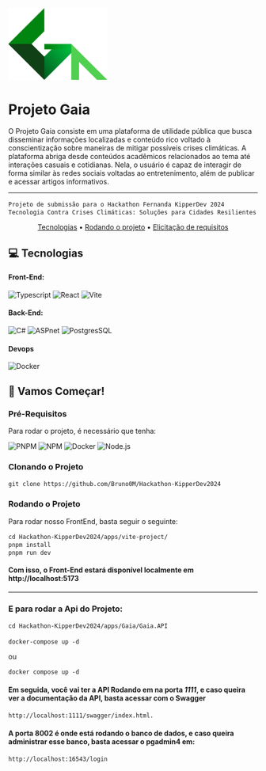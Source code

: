 <img src="./docs/assets/GaiaBig.svg" alt="Logo Gaia" style="width:200px;"/>

# Projeto Gaia

O Projeto Gaia consiste em uma plataforma de utilidade pública que busca disseminar informações localizadas e conteúdo rico voltado à conscientização sobre maneiras de mitigar possíveis crises climáticas. A plataforma abriga desde conteúdos acadêmicos relacionados ao tema até interações casuais e cotidianas. Nela, o usuário é capaz de interagir de forma similar às redes sociais voltadas ao entretenimento, além de publicar e acessar artigos informativos.

---

    Projeto de submissão para o Hackathon Fernanda KipperDev 2024
    Tecnologia Contra Crises Climáticas: Soluções para Cidades Resilientes

<p align="center">
 <a href="#technologies">Tecnologias</a> • 
 <a href="#started">Rodando o projeto</a> •
 <a href="./docs/README.md">Elicitação de requisitos</a>
</p>

<h2 id="technologies">💻 Tecnologias</h2>

#### Front-End:

![Typescript](https://img.shields.io/badge/TypeScript-007ACC?style=for-the-badge&logo=typescript&logoColor=white)
![React](https://img.shields.io/badge/React-20232A?style=for-the-badge&logo=react&logoColor=61DAFB)
![Vite](https://img.shields.io/badge/Vite-AA00CC?style=for-the-badge&logo=Vite&logoColor=yellow)

#### Back-End:

![C#](https://img.shields.io/badge/CSharp-AA80AA?style=for-the-badge&logo=c#&logoColor=white)
![ASPnet](https://img.shields.io/badge/ASP.net-007ACC?style=for-the-badge&logo=ASPnet&logoColor=white)
![PostgresSQL](https://img.shields.io/badge/postgresSQL-80FF80?style=for-the-badge&logo=postgresSQL&logoColor=yellow)

#### Devops

![Docker](https://img.shields.io/badge/Docker-000050?style=for-the-badge&logo=Docker&logoColor=white)

<h2 id="started">🚀 Vamos Começar!</h2>

<h3>Pré-Requisitos</h3>

Para rodar o projeto, é necessário que tenha:

![PNPM](https://img.shields.io/badge/npm-orange?style=for-the-badge&logo=pnpm&logoColor=white)
![NPM](https://img.shields.io/badge/npm-red?style=for-the-badge&logo=npm&logoColor=white)
![Docker](https://img.shields.io/badge/Docker-000050?style=for-the-badge&logo=Docker&logoColor=white)
![Node.js](https://img.shields.io/badge/nodejs-00AA50?style=for-the-badge&logo=Node&logoColor=white)

<h3>Clonando o Projeto</h3>

    git clone https://github.com/Bruno0M/Hackathon-KipperDev2024

<h3>Rodando o Projeto</h3>

Para rodar nosso FrontEnd, basta seguir o seguinte:

    cd Hackathon-KipperDev2024/apps/vite-project/
    pnpm install
    pnpm run dev

#### Com isso, o Front-End estará disponível localmente em http://localhost:5173

---

### E para rodar a Api do Projeto:

    cd Hackathon-KipperDev2024/apps/Gaia/Gaia.API

    docker-compose up -d

ou

    docker compose up -d

#### Em seguida, você vai ter a API Rodando em na porta _1111_, e caso queira ver a documentação da API, basta acessar com o Swagger

    http://localhost:1111/swagger/index.html.

#### A porta 8002 é onde está rodando o banco de dados, e caso queira administrar esse banco, basta acessar o pgadmin4 em:

    http://localhost:16543/login
